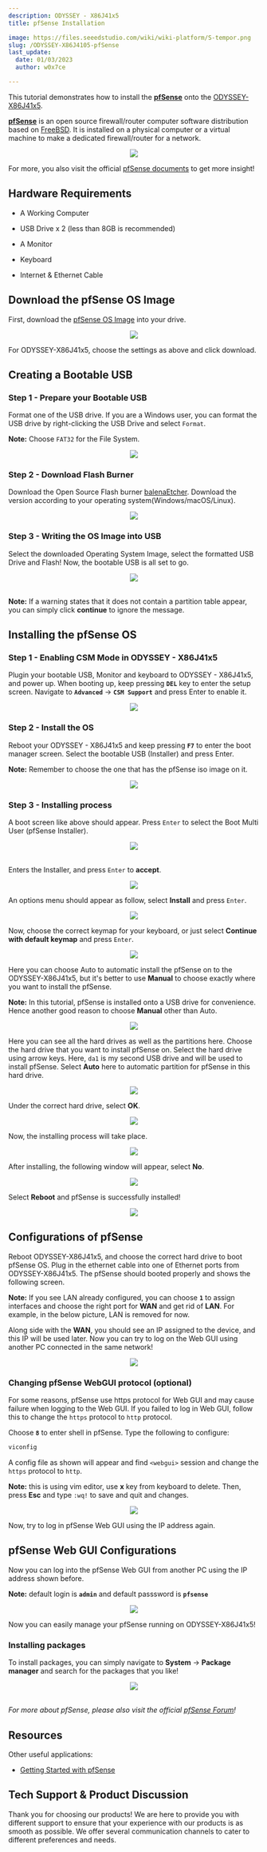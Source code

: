 ```yaml
---
description: ODYSSEY - X86J41x5
title: pfSense Installation

image: https://files.seeedstudio.com/wiki/wiki-platform/S-tempor.png
slug: /ODYSSEY-X86J4105-pfSense
last_update:
  date: 01/03/2023
  author: w0x7ce

---
```


<!-- ---
name: ODYSSEY - X86J4105
category: ODYSSEY
bzurl: https://www.seeedstudio.com/ODYSSEY-X86J4105800-p-4445.html
wikiurl: https://wiki.seeedstudio.com/ODYSSEY-X86J4105-Installing-pfSense/
sku: 102110399
--- -->

This tutorial demonstrates how to install the **[pfSense](https://www.pfsense.org/)** onto the [ODYSSEY-X86J41x5](https://www.seeedstudio.com/ODYSSEY-X86J4105800-p-4445.html).

**[pfSense](https://www.pfsense.org/)** is an open source firewall/router computer software distribution based on [FreeBSD](https://www.freebsd.org/). It is installed on a physical computer or a virtual machine to make a dedicated firewall/router for a network.

<div align="center"><img src="https://files.seeedstudio.com/wiki/ODYSSEY-X86J4105864/img/X86-04-n.png" /></div>

For more, you also visit the official [pfSense documents](https://docs.netgate.com/pfsense/en/latest/) to get more insight!

## Hardware Requirements

- A Working Computer

- USB Drive x 2 (less than 8GB is recommended)

- A Monitor

- Keyboard

- Internet & Ethernet Cable

## Download the pfSense OS Image

First, download the [pfSense OS Image](https://www.pfsense.org/download/) into your drive.

<div align="center"><img width={400} src="https://files.seeedstudio.com/wiki/ODYSSEY-X86J4105864/img/pfSense/Download.png" /></div>

For ODYSSEY-X86J41x5, choose the settings as above and click download.

## Creating a Bootable USB

### Step 1 - Prepare your Bootable USB

Format one of the USB drive. If you are a Windows user, you can format the USB drive by right-clicking the USB Drive and select `Format`.  

**Note:** Choose `FAT32` for the File System.

<div align="center"><img width={450} src="https://files.seeedstudio.com/wiki/ODYSSEY-X86J4105864/img/InstallingOS/formatUSB.png" /></div>

### Step 2 - Download Flash Burner

Download the Open Source Flash burner [balenaEtcher](https://www.balena.io/etcher/). Download the version according to your operating system(Windows/macOS/Linux).

<div align="center"><img width={500} src="https://files.seeedstudio.com/wiki/ODYSSEY-X86J4105864/img/InstallingOS/etcher.jpg" /></div>

### Step 3 - Writing the OS Image into USB

Select the downloaded Operating System Image, select the formatted USB Drive and Flash! Now, the bootable USB is all set to go.

<div>
  <div align="center"><img width={500} src="https://files.seeedstudio.com/wiki/ODYSSEY-X86J4105864/img/InstallingOS/etcherDone.png" /></div><br />
</div>

**Note:** If a warning states that it does not contain a partition table appear, you can simply click **continue** to ignore the message.

## Installing the pfSense OS

### Step 1 - Enabling CSM Mode in ODYSSEY - X86J41x5

Plugin your bootable USB, Monitor and keyboard to ODYSSEY - X86J41x5, and power up. When booting up, keep pressing **`DEL`** key to enter the setup screen. Navigate to **`Advanced`** -> **`CSM Support`** and press Enter to enable it.

<div align="center"><img src="https://files.seeedstudio.com/wiki/ODYSSEY-X86J4105864/img/OpenWRT/biosSetting.jpg" /></div>

### Step 2 - Install the OS

Reboot your ODYSSEY - X86J41x5 and keep pressing **`F7`** to enter the boot manager screen. Select the bootable USB (Installer) and press Enter.

**Note:** Remember to choose the one that has the pfSense iso image on it.

<div align="center"><img width={400} src="https://files.seeedstudio.com/wiki/ODYSSEY-X86J4105864/img/OpenWRT/biosSetup.jpg" /></div>

### Step 3 - Installing process

A boot screen like above should appear. Press `Enter` to select the Boot Multi User (pfSense Installer).

<div>
  <div align="center"><img width={550} src="https://files.seeedstudio.com/wiki/ODYSSEY-X86J4105864/img/pfSense/pfSenseBIOS.png" /></div><br />
</div>

Enters the Installer, and press `Enter` to **accept**.

<div align="center"><img width={550} src="https://files.seeedstudio.com/wiki/ODYSSEY-X86J4105864/img/pfSense/pfSense-Install-1.png" /></div>

An options menu should appear as follow, select **Install** and press `Enter`.

<div align="center"><img width={550} src="https://files.seeedstudio.com/wiki/ODYSSEY-X86J4105864/img/pfSense/pfSense-Install-2.png" /></div>

Now, choose the correct keymap for your keyboard, or just select **Continue with default keymap** and press `Enter`.

<div align="center"><img width={550} src="https://files.seeedstudio.com/wiki/ODYSSEY-X86J4105864/img/pfSense/pfSense-Install-3.png" /></div>

Here you can choose Auto to automatic install the pfSense on to the ODYSSEY-X86J41x5, but it's better to use **Manual** to choose exactly where you want to install the pfSense.

**Note:** In this tutorial, pfSense is installed onto a USB drive for convenience. Hence another good reason to choose **Manual** other than Auto.

<div align="center"><img width={550} src="https://files.seeedstudio.com/wiki/ODYSSEY-X86J4105864/img/pfSense/pfSense-Install-4.png" /></div>

Here you can see all the hard drives as well as the partitions here. Choose the hard drive that you want to install pfSense on. Select the hard drive using arrow keys. Here, `da1` is my second USB drive and will be used to install pfSense. Select **Auto** here to automatic partition for pfSense in this hard drive.

<div align="center"><img width={550} src="https://files.seeedstudio.com/wiki/ODYSSEY-X86J4105864/img/pfSense/pfSense-Install-5.png" /></div>

Under the correct hard drive, select **OK**.

<div align="center"><img width={550} src="https://files.seeedstudio.com/wiki/ODYSSEY-X86J4105864/img/pfSense/pfSense-Install-6.png" /></div>

Now, the installing process will take place.

<div align="center"><img width={550} src="https://files.seeedstudio.com/wiki/ODYSSEY-X86J4105864/img/pfSense/pfSense-Install-7.png" /></div>

After installing, the following window will appear, select **No**.

<div align="center"><img width={350} src="https://files.seeedstudio.com/wiki/ODYSSEY-X86J4105864/img/pfSense/pfSense-Install-8.png" /></div>

Select **Reboot** and pfSense is successfully installed!

<div align="center"><img width={350} src="https://files.seeedstudio.com/wiki/ODYSSEY-X86J4105864/img/pfSense/pfSense-Install-9.png" /></div>

## Configurations of pfSense

Reboot ODYSSEY-X86J41x5, and choose the correct hard drive to boot pfSense OS. Plug in the ethernet cable into one of Ethernet ports from ODYSSEY-X86J41x5. The pfSense should booted properly and shows the following screen.

**Note:** If you see LAN already configured, you can choose **`1`** to assign interfaces and choose the right port for **WAN** and get rid of **LAN**. For example, in the below picture, LAN is removed for now.

Along side with the **WAN**, you should see an IP assigned to the device, and this IP will be used later. Now you can try to log on the Web GUI using another PC connected in the same network!

<div align="center"><img width={550} src="https://files.seeedstudio.com/wiki/ODYSSEY-X86J4105864/img/pfSense/pfSense-config-1.png" /></div>

### Changing pfSense WebGUI protocol (optional)

For some reasons, pfSense use https protocol for Web GUI and may cause failure when logging to the Web GUI. If you failed to log in Web GUI, follow this to change the `https` protocol to `http` protocol.

Choose **`8`** to enter shell in pfSense. Type the following to configure:

```sh
viconfig
```

A config file as shown will appear and find `<webgui>` session and change the `https` protocol to `http`.

**Note:** this is using vim editor, use **x** key from keyboard to delete. Then, press **Esc** and type `:wq!` to save and quit and changes.

<div align="center"><img width={550} src="https://files.seeedstudio.com/wiki/ODYSSEY-X86J4105864/img/pfSense/pfSense-config-2.png" /></div>

Now, try to log in pfSense Web GUI using the IP address again.

## pfSense Web GUI Configurations

Now you can log into the pfSense Web GUI from another PC using the IP address shown before.

**Note:** default login is **`admin`** and default passsword is **`pfsense`**

<div align="center"><img src="https://files.seeedstudio.com/wiki/ODYSSEY-X86J4105864/img/pfSense/WebGUI.png" /></div>

Now you can easily manage your pfSense running on ODYSSEY-X86J41x5!

### Installing packages

To install packages, you can simply navigate to **System** -> **Package manager** and search for the packages that you like!

<div>
  <div align="center"><img src="https://files.seeedstudio.com/wiki/ODYSSEY-X86J4105864/img/pfSense/packages.png" /></div><br />
</div>

*For more about pfSense, please also visit the official [pfSense Forum](https://forum.netgate.com/)!*

## Resources

Other useful applications:

- [Getting Started with pfSense](https://www.pfsense.org/getting-started/)

## Tech Support & Product Discussion

Thank you for choosing our products! We are here to provide you with different support to ensure that your experience with our products is as smooth as possible. We offer several communication channels to cater to different preferences and needs.

<div class="button_tech_support_container">
<a href="https://forum.seeedstudio.com/" class="button_forum"></a> 
<a href="https://www.seeedstudio.com/contacts" class="button_email"></a>
</div>

<div class="button_tech_support_container">
<a href="https://discord.gg/eWkprNDMU7" class="button_discord"></a> 
<a href="https://github.com/Seeed-Studio/wiki-documents/discussions/69" class="button_discussion"></a>
</div>
